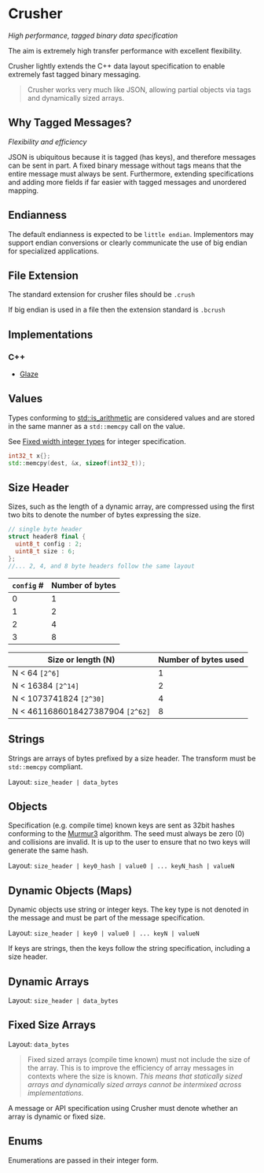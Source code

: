 # Crusher
*High performance, tagged binary data specification*

The aim is extremely high transfer performance with excellent flexibility.

Crusher lightly extends the C++ data layout specification to enable extremely fast tagged binary messaging.

> Crusher works very much like JSON, allowing partial objects via tags and dynamically sized arrays.

## Why Tagged Messages?

*Flexibility and efficiency*

JSON is ubiquitous because it is tagged (has keys), and therefore messages can be sent in part. A fixed binary message without tags means that the entire message must always be sent. Furthermore, extending specifications and adding more fields if far easier with tagged messages and unordered mapping.

## Endianness

The default endianness is expected to be `little endian`. Implementors may support endian conversions or clearly communicate the use of big endian for specialized applications.

## File Extension

The standard extension for crusher files should be `.crush`

If big endian is used in a file then the extension standard is `.bcrush`

## Implementations

### C++

- [Glaze](https://github.com/stephenberry/glaze)

## Values

Types conforming to [std::is_arithmetic](https://en.cppreference.com/w/cpp/types/is_arithmetic) are considered values and are stored in the same manner as a `std::memcpy` call on the value.

See [Fixed width integer types](https://en.cppreference.com/w/cpp/types/integer) for integer specification.

```c++
int32_t x{};
std::memcpy(dest, &x, sizeof(int32_t));
```

## Size Header

Sizes, such as the length of a dynamic array, are compressed using the first two bits to denote the number of bytes expressing the size.

```c++
// single byte header
struct header8 final {
  uint8_t config : 2;
  uint8_t size : 6;
};
//... 2, 4, and 8 byte headers follow the same layout
```

| `config` # | Number of bytes |
| ---------- | --------------- |
| 0          | 1               |
| 1          | 2               |
| 2          | 4               |
| 3          | 8               |

| Size or length (N)               | Number of bytes used |
| -------------------------------- | -------------------- |
| N < 64 `[2^6]`                   | 1                    |
| N < 16384 `[2^14]`               | 2                    |
| N < 1073741824 `[2^30]`          | 4                    |
| N < 4611686018427387904 `[2^62]` | 8                    |

## Strings

Strings are arrays of bytes prefixed by a size header. The transform must be `std::memcpy` compliant.

Layout: `size_header | data_bytes`

## Objects

Specification (e.g. compile time) known keys are sent as 32bit hashes conforming to the [Murmur3](https://en.wikipedia.org/wiki/MurmurHash) algorithm. The seed must always be zero (0) and collisions are invalid. It is up to the user to ensure that no two keys will generate the same hash.

Layout: `size_header | key0_hash | value0 | ... keyN_hash | valueN`

## Dynamic Objects (Maps)

Dynamic objects use string or integer keys. The key type is not denoted in the message and must be part of the message specification.

Layout: `size_header | key0 | value0 | ... keyN | valueN`

If keys are strings, then the keys follow the string specification, including a size header.

## Dynamic Arrays

Layout: `size_header | data_bytes`

## Fixed Size Arrays

Layout: `data_bytes`

> Fixed sized arrays (compile time known) must not include the size of the array. This is to improve the efficiency of array messages in contexts where the size is known. *This means that statically sized arrays and dynamically sized arrays cannot be intermixed across implementations.*

A message or API specification using Crusher must denote whether an array is dynamic or fixed size.

## Enums

Enumerations are passed in their integer form.
